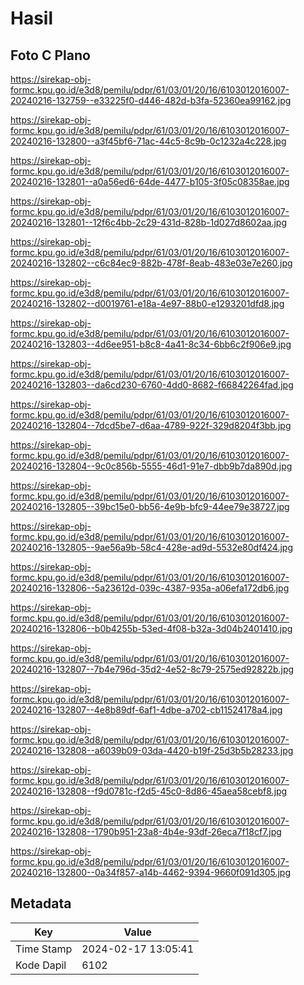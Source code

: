# Hasil

## Foto C Plano

https://sirekap-obj-formc.kpu.go.id/e3d8/pemilu/pdpr/61/03/01/20/16/6103012016007-20240216-132759--e33225f0-d446-482d-b3fa-52360ea99162.jpg

https://sirekap-obj-formc.kpu.go.id/e3d8/pemilu/pdpr/61/03/01/20/16/6103012016007-20240216-132800--a3f45bf6-71ac-44c5-8c9b-0c1232a4c228.jpg

https://sirekap-obj-formc.kpu.go.id/e3d8/pemilu/pdpr/61/03/01/20/16/6103012016007-20240216-132801--a0a56ed6-64de-4477-b105-3f05c08358ae.jpg

https://sirekap-obj-formc.kpu.go.id/e3d8/pemilu/pdpr/61/03/01/20/16/6103012016007-20240216-132801--12f6c4bb-2c29-431d-828b-1d027d8602aa.jpg

https://sirekap-obj-formc.kpu.go.id/e3d8/pemilu/pdpr/61/03/01/20/16/6103012016007-20240216-132802--c6c84ec9-882b-478f-8eab-483e03e7e260.jpg

https://sirekap-obj-formc.kpu.go.id/e3d8/pemilu/pdpr/61/03/01/20/16/6103012016007-20240216-132802--d0019761-e18a-4e97-88b0-e1293201dfd8.jpg

https://sirekap-obj-formc.kpu.go.id/e3d8/pemilu/pdpr/61/03/01/20/16/6103012016007-20240216-132803--4d6ee951-b8c8-4a41-8c34-6bb6c2f906e9.jpg

https://sirekap-obj-formc.kpu.go.id/e3d8/pemilu/pdpr/61/03/01/20/16/6103012016007-20240216-132803--da6cd230-6760-4dd0-8682-f66842264fad.jpg

https://sirekap-obj-formc.kpu.go.id/e3d8/pemilu/pdpr/61/03/01/20/16/6103012016007-20240216-132804--7dcd5be7-d6aa-4789-922f-329d8204f3bb.jpg

https://sirekap-obj-formc.kpu.go.id/e3d8/pemilu/pdpr/61/03/01/20/16/6103012016007-20240216-132804--9c0c856b-5555-46d1-91e7-dbb9b7da890d.jpg

https://sirekap-obj-formc.kpu.go.id/e3d8/pemilu/pdpr/61/03/01/20/16/6103012016007-20240216-132805--39bc15e0-bb56-4e9b-bfc9-44ee79e38727.jpg

https://sirekap-obj-formc.kpu.go.id/e3d8/pemilu/pdpr/61/03/01/20/16/6103012016007-20240216-132805--9ae56a9b-58c4-428e-ad9d-5532e80df424.jpg

https://sirekap-obj-formc.kpu.go.id/e3d8/pemilu/pdpr/61/03/01/20/16/6103012016007-20240216-132806--5a23612d-039c-4387-935a-a06efa172db6.jpg

https://sirekap-obj-formc.kpu.go.id/e3d8/pemilu/pdpr/61/03/01/20/16/6103012016007-20240216-132806--b0b4255b-53ed-4f08-b32a-3d04b2401410.jpg

https://sirekap-obj-formc.kpu.go.id/e3d8/pemilu/pdpr/61/03/01/20/16/6103012016007-20240216-132807--7b4e796d-35d2-4e52-8c79-2575ed92822b.jpg

https://sirekap-obj-formc.kpu.go.id/e3d8/pemilu/pdpr/61/03/01/20/16/6103012016007-20240216-132807--4e8b89df-6af1-4dbe-a702-cb11524178a4.jpg

https://sirekap-obj-formc.kpu.go.id/e3d8/pemilu/pdpr/61/03/01/20/16/6103012016007-20240216-132808--a6039b09-03da-4420-b19f-25d3b5b28233.jpg

https://sirekap-obj-formc.kpu.go.id/e3d8/pemilu/pdpr/61/03/01/20/16/6103012016007-20240216-132808--f9d0781c-f2d5-45c0-8d86-45aea58cebf8.jpg

https://sirekap-obj-formc.kpu.go.id/e3d8/pemilu/pdpr/61/03/01/20/16/6103012016007-20240216-132808--1790b951-23a8-4b4e-93df-26eca7f18cf7.jpg

https://sirekap-obj-formc.kpu.go.id/e3d8/pemilu/pdpr/61/03/01/20/16/6103012016007-20240216-132800--0a34f857-a14b-4462-9394-9660f091d305.jpg


## Metadata

| Key        | Value               |
| ---------- | ------------------- |
| Time Stamp | 2024-02-17 13:05:41 |
| Kode Dapil | 6102                |




